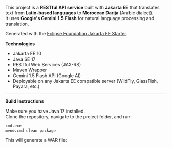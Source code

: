 
This project is a **RESTful API service** built with **Jakarta EE** that translates text from **Latin-based languages** to **Moroccan Darija** (Arabic dialect).  
It uses **Google's Gemini 1.5 Flash** for natural language processing and translation.

Generated with the [Eclipse Foundation Jakarta EE Starter](https://start.jakarta.ee/).


**Technologies**

- Jakarta EE 10
- Java SE 17
- RESTful Web Services (JAX-RS)
- Maven Wrapper
- Gemini 1.5 Flash API (Google AI)
- Deployable on any Jakarta EE compatible server (WildFly, GlassFish, Payara, etc.)

---

**Build Instructions**

Make sure you have Java 17 installed.  
Clone the repository, navigate to the project folder, and run:

```
cmd.exe
mvnw.cmd clean package
```
This will generate a WAR file: 
